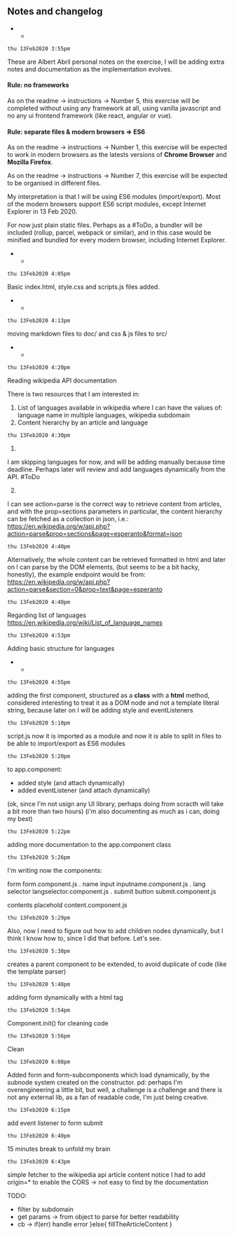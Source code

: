 ## Notes and changelog

- - 

```thu 13Feb2020 3:55pm``` 

These are Albert Abril personal notes on the exercise, 
I will be adding extra notes and documentation as the implementation evolves.

#### Rule: no frameworks

As on the readme -> instructions -> Number 5, 
this exercise will be completed without using any framework at all, 
using vanilla javascript and no any ui frontend framework (like react, angular or vue).

#### Rule: separate files & modern browsers => ES6

As on the readme -> instructions -> Number 1, 
this exercise will be expected to work in modern browsers as the latests versions of **Chrome Browser** and **Mozilla Firefox**.

As on the readme -> instructions -> Number 7, 
this exercise will be expected to be organised in different files.

My interpretation is that I will be using ES6 modules (import/export).
Most of the modern browsers support ES6 script modules, except Internet Explorer in 13 Feb 2020.

For now just plain static files.
Perhaps as a #ToDo, a bundler will be included (rollup, parcel, webpack or similar), 
and in this case would be minified and bundled for every modern browser, including Internet Explorer.

- - 

```thu 13Feb2020 4:05pm``` 

Basic index.html, style.css and scripts.js files added.

- - 

```thu 13Feb2020 4:13pm``` 

moving markdown files to doc/ and css & js files to src/

- - 

```thu 13Feb2020 4:20pm``` 

Reading wikipedia API documentation

There is two resources that I am interested in: 

1. List of languages available in wikipedia where I can have the values of: language name in multiple languages, wikipedia subdomain
2. Content hierarchy by an article and language


```thu 13Feb2020 4:30pm``` 

1. 
  I am skipping languages for now, and will be adding manually because time deadline. 
  Perhaps later will review and add languages dynamically from the API. #ToDo

2. 
  I can see action=parse is the correct way to retrieve content from articles, 
  and with the prop=sections parameters in particular, the content hierarchy can be fetched as a collection in json, i.e.:
  https://en.wikipedia.org/w/api.php?action=parse&prop=sections&page=esperanto&format=json


```thu 13Feb2020 4:40pm``` 

  Alternatively, the whole content can be retrieved formatted in html and later on I can parse by the DOM elements, (but seems to be a bit hacky, honestly),
  the example endpoint would be from: https://en.wikipedia.org/w/api.php?action=parse&section=0&prop=text&page=esperanto


```thu 13Feb2020 4:40pm``` 

  Regarding list of languages
  https://en.wikipedia.org/wiki/List_of_language_names

```thu 13Feb2020 4:53pm``` 

  Adding basic structure for languages

- - 

```thu 13Feb2020 4:55pm``` 

adding the first component, 
structured as a **class** with a **html** method, 
considered interesting to treat it as a DOM node and not a template literal string, because later on I will be adding style and eventListeners

```thu 13Feb2020 5:10pm```

script.js now it is imported as a module
and now it is able to split in files to be able to import/export as ES6 modules

```thu 13Feb2020 5:20pm```

to app.component:
* added style (and attach dynamically)
* added eventListener (and attach dynamically)

(ok, since I'm not usign any UI library, perhaps doing from scracth will take a bit more than two hours)
(i'm also documenting as much as i can, doing my best)

```thu 13Feb2020 5:22pm```

adding more documentation to the app.component class

```thu 13Feb2020 5:26pm```

I'm writing now the components: 

form                    form.component.js
  . name input          inputname.component.js
  . lang selector       langselector.component.js
  . submit button       submit.component.js

contents placehold      content.component.js


```thu 13Feb2020 5:29pm```

Also, now I need to figure out how to add children nodes dynamically, 
but I think I know how to, since I did that before. Let's see.


```thu 13Feb2020 5:38pm```

creates a parent component to be extended, to avoid duplicate of code (like the template parser)

```thu 13Feb2020 5:48pm```

adding form dynamically with a <subnode> html tag


```thu 13Feb2020 5:54pm```

Component.init() for cleaning code

```thu 13Feb2020 5:56pm```

Clean

```thu 13Feb2020 6:08pm```

Added form and form-subcomponents which load dynamically, 
by the subnode system created on the constructor. 
pd: perhaps I'm overengineering a little bit, but well, 
a challenge is a challenge and there is not any external lib, 
as a fan of readable code, I'm just being creative.

```thu 13Feb2020 6:15pm```

add event listener to form submit

```thu 13Feb2020 6:40pm```

15 minutes break to unfold my brain

```thu 13Feb2020 6:43pm```

simple fetcher to the wikipedia api article content
notice I had to add origin=* to enable the CORS
-> not easy to find by the documentation

TODO: 
* filter by subdomain
* get params -> from object to parse for better readability
* cb -> if(err) handle error }else{ fillTheArticleContent  }

